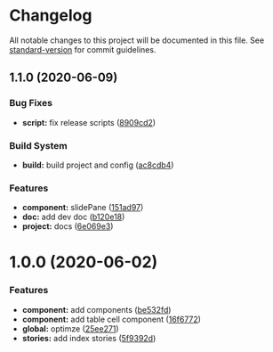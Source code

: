 # Changelog

All notable changes to this project will be documented in this file. See [standard-version](https://github.com/conventional-changelog/standard-version) for commit guidelines.

## 1.1.0 (2020-06-09)


### Bug Fixes

* **script:** fix release scripts ([8909cd2](http://gitlab.prod.dtstack.cn/dt-insight-front/infrastructure/dt-react-component/commit/8909cd2))


### Build System

* **build:** build project and config ([ac8cdb4](http://gitlab.prod.dtstack.cn/dt-insight-front/infrastructure/dt-react-component/commit/ac8cdb4))


### Features

* **component:** slidePane ([151ad97](http://gitlab.prod.dtstack.cn/dt-insight-front/infrastructure/dt-react-component/commit/151ad97))
* **doc:** add dev doc ([b120e18](http://gitlab.prod.dtstack.cn/dt-insight-front/infrastructure/dt-react-component/commit/b120e18))
* **project:** docs ([6e069e3](http://gitlab.prod.dtstack.cn/dt-insight-front/infrastructure/dt-react-component/commit/6e069e3))



# 1.0.0 (2020-06-02)


### Features

* **component:** add components ([be532fd](http://gitlab.prod.dtstack.cn/dt-insight-front/infrastructure/dt-react-component/commit/be532fd))
* **component:** add table cell component ([16f6772](http://gitlab.prod.dtstack.cn/dt-insight-front/infrastructure/dt-react-component/commit/16f6772))
* **global:** optimze ([25ee271](http://gitlab.prod.dtstack.cn/dt-insight-front/infrastructure/dt-react-component/commit/25ee271))
* **stories:** add index stories ([5f9392d](http://gitlab.prod.dtstack.cn/dt-insight-front/infrastructure/dt-react-component/commit/5f9392d))
